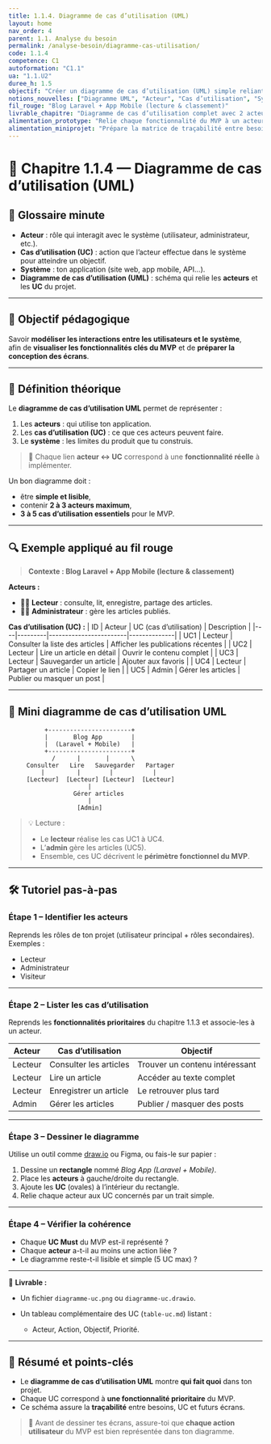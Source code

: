 ```yaml
---
title: 1.1.4. Diagramme de cas d’utilisation (UML)
layout: home
nav_order: 4
parent: 1.1. Analyse du besoin
permalink: /analyse-besoin/diagramme-cas-utilisation/
code: 1.1.4
competence: C1
autoformation: "C1.1"
ua: "1.1.U2"
duree_h: 1.5
objectif: "Créer un diagramme de cas d’utilisation (UML) simple reliant les acteurs aux fonctionnalités principales du MVP."
notions_nouvelles: ["Diagramme UML", "Acteur", "Cas d’utilisation", "Système", "Traçabilité"]
fil_rouge: "Blog Laravel + App Mobile (lecture & classement)"
livrable_chapitre: "Diagramme de cas d’utilisation complet avec 2 acteurs et 3–5 UC."
alimentation_prototype: "Relie chaque fonctionnalité du MVP à un acteur et à un écran concret."
alimentation_miniprojet: "Prépare la matrice de traçabilité entre besoins, UC et écrans."
---
```


# 📘 Chapitre 1.1.4 — Diagramme de cas d’utilisation (UML)

## 📒 Glossaire minute

- **Acteur** : rôle qui interagit avec le système (utilisateur, administrateur, etc.).  
- **Cas d’utilisation (UC)** : action que l’acteur effectue dans le système pour atteindre un objectif.  
- **Système** : ton application (site web, app mobile, API…).  
- **Diagramme de cas d’utilisation (UML)** : schéma qui relie les **acteurs** et les **UC** du projet.

---

## 🎯 Objectif pédagogique

Savoir **modéliser les interactions entre les utilisateurs et le système**,  
afin de **visualiser les fonctionnalités clés du MVP** et de **préparer la conception des écrans**.

---

## 🧠 Définition théorique

Le **diagramme de cas d’utilisation UML** permet de représenter :
1. Les **acteurs** : qui utilise ton application.  
2. Les **cas d’utilisation (UC)** : ce que ces acteurs peuvent faire.  
3. Le **système** : les limites du produit que tu construis.

> 💬 Chaque lien **acteur ↔ UC** correspond à une **fonctionnalité réelle** à implémenter.

Un bon diagramme doit :
- être **simple et lisible**,  
- contenir **2 à 3 acteurs maximum**,  
- **3 à 5 cas d’utilisation essentiels** pour le MVP.

---

## 🔍 Exemple appliqué au fil rouge

> **Contexte : Blog Laravel + App Mobile (lecture & classement)**

**Acteurs :**
- 👩‍💻 **Lecteur** : consulte, lit, enregistre, partage des articles.  
- 🧑‍💼 **Administrateur** : gère les articles publiés.

**Cas d’utilisation (UC) :**
| ID | Acteur | UC (cas d’utilisation) | Description |
|----|---------|------------------------|--------------|
| UC1 | Lecteur | Consulter la liste des articles | Afficher les publications récentes |
| UC2 | Lecteur | Lire un article en détail | Ouvrir le contenu complet |
| UC3 | Lecteur | Sauvegarder un article | Ajouter aux favoris |
| UC4 | Lecteur | Partager un article | Copier le lien |
| UC5 | Admin | Gérer les articles | Publier ou masquer un post |

---

## 🧩 Mini diagramme de cas d’utilisation UML

```text
          +-----------------------+
          |       Blog App        |
          |  (Laravel + Mobile)   |
          +-----------------------+
            /      |       |      \
     Consulter   Lire   Sauvegarder   Partager
         |         |        |           |
     [Lecteur]  [Lecteur] [Lecteur]  [Lecteur]
                      |
                  Gérer articles
                      |
                   [Admin]
````

> 💡 Lecture :
>
> * Le **lecteur** réalise les cas UC1 à UC4.
> * L’**admin** gère les articles (UC5).
> * Ensemble, ces UC décrivent le **périmètre fonctionnel du MVP**.

---

## 🛠 Tutoriel pas-à-pas

### Étape 1 – Identifier les acteurs

Reprends les rôles de ton projet (utilisateur principal + rôles secondaires).
Exemples :

* Lecteur
* Administrateur
* Visiteur

---

### Étape 2 – Lister les cas d’utilisation

Reprends les **fonctionnalités prioritaires** du chapitre 1.1.3 et associe-les à un acteur.

| Acteur  | Cas d’utilisation      | Objectif                       |
| ------- | ---------------------- | ------------------------------ |
| Lecteur | Consulter les articles | Trouver un contenu intéressant |
| Lecteur | Lire un article        | Accéder au texte complet       |
| Lecteur | Enregistrer un article | Le retrouver plus tard         |
| Admin   | Gérer les articles     | Publier / masquer des posts    |

---

### Étape 3 – Dessiner le diagramme

Utilise un outil comme [draw.io](https://app.diagrams.net) ou Figma, ou fais-le sur papier :

1. Dessine un **rectangle** nommé *Blog App (Laravel + Mobile)*.
2. Place les **acteurs** à gauche/droite du rectangle.
3. Ajoute les **UC** (ovales) à l’intérieur du rectangle.
4. Relie chaque acteur aux UC concernés par un trait simple.

---

### Étape 4 – Vérifier la cohérence

* Chaque **UC Must** du MVP est-il représenté ?
* Chaque **acteur** a-t-il au moins une action liée ?
* Le diagramme reste-t-il lisible et simple (5 UC max) ?

---

📄 **Livrable :**

* Un fichier `diagramme-uc.png` ou `diagramme-uc.drawio`.
* Un tableau complémentaire des UC (`table-uc.md`) listant :

  * Acteur, Action, Objectif, Priorité.

---

## 🧾 Résumé et points-clés

* Le **diagramme de cas d’utilisation UML** montre **qui fait quoi** dans ton projet.
* Chaque UC correspond à **une fonctionnalité prioritaire** du MVP.
* Ce schéma assure la **traçabilité** entre besoins, UC et futurs écrans.

> 🎯 Avant de dessiner tes écrans, assure-toi que **chaque action utilisateur** du MVP est bien représentée dans ton diagramme.

